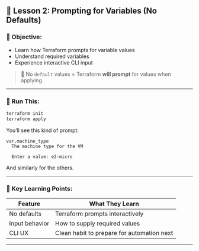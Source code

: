 
## 📘 **Lesson 2: Prompting for Variables (No Defaults)**

### 🎯 Objective:
- Learn how Terraform prompts for variable values
- Understand required variables
- Experience interactive CLI input


> 🔔 No `default` values = Terraform **will prompt** for values when applying.

---


### 🧪 Run This:

```bash
terraform init
terraform apply
```

You’ll see this kind of prompt:

```
var.machine_type
  The machine type for the VM

  Enter a value: e2-micro
```

And similarly for the others.

---

### 🧠 Key Learning Points:

| Feature        | What They Learn                            |
|----------------|--------------------------------------------|
| No defaults    | Terraform prompts interactively            |
| Input behavior | How to supply required values              |
| CLI UX         | Clean habit to prepare for automation next |

---